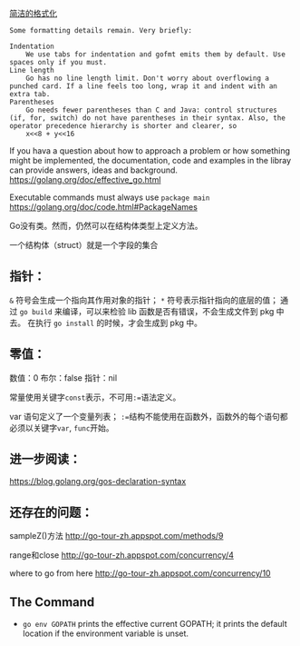 [简洁的格式化](https://golang.org/doc/effective_go.html#formatting)
```
Some formatting details remain. Very briefly:

Indentation
    We use tabs for indentation and gofmt emits them by default. Use spaces only if you must.
Line length
    Go has no line length limit. Don't worry about overflowing a punched card. If a line feels too long, wrap it and indent with an extra tab.
Parentheses
    Go needs fewer parentheses than C and Java: control structures (if, for, switch) do not have parentheses in their syntax. Also, the operator precedence hierarchy is shorter and clearer, so
    x<<8 + y<<16
```

If you hava a question about how to approach a problem or 
how something might be implemented, the documentation, code 
and examples in the libray can provide answers, ideas and background.
https://golang.org/doc/effective_go.html

Executable commands must always use `package main`   
https://golang.org/doc/code.html#PackageNames

Go没有类。然而，仍然可以在结构体类型上定义方法。

一个结构体（struct）就是一个字段的集合

## 指针：
`&` 符号会生成一个指向其作用对象的指针；
`*` 符号表示指针指向的底层的值；
通过 `go build` 来编译，可以来检验 lib 函数是否有错误，不会生成文件到 pkg 中去。
在执行 `go install` 的时候，才会生成到 pkg 中。

## 零值：
数值：0
布尔：false
指针：nil

常量使用关键字`const`表示，不可用`:=`语法定义。

var 语句定义了一个变量列表；
`:=`结构不能使用在函数外，函数外的每个语句都必须以关键字`var`, `func`开始。

## 进一步阅读：
https://blog.golang.org/gos-declaration-syntax


## 还存在的问题：
sampleZ()方法
http://go-tour-zh.appspot.com/methods/9

range和close
http://go-tour-zh.appspot.com/concurrency/4

where to go from here
http://go-tour-zh.appspot.com/concurrency/10

## The Command
- `go env GOPATH` prints the effective current GOPATH; it prints the default location if the environment variable is unset.

